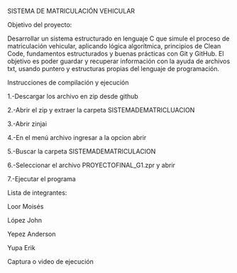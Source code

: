 SISTEMA DE MATRICULACIÓN VEHICULAR

Objetivo del proyecto:

Desarrollar un sistema estructurado en lenguaje C que simule el proceso de matriculación
vehicular, aplicando lógica algorítmica, principios de Clean Code, fundamentos estructurados y buenas prácticas con Git y GitHub.
El objetivo es poder guardar y recuperar información con la ayuda de archivos txt, usando puntero y estructuras propias del lenguaje de programación.

Instrucciones de compilación y ejecución

1.-Descargar los archivo en zip desde github

2.-Abrir el zip y extraer la carpeta SISTEMADEMATRICLUACION

3.-Abrir zinjai

4.-En el menú archivo ingresar a la opcion abrir

5.-Buscar la carpeta SISTEMADEMATRICULACION

6.-Seleccionar el archivo PROYECTOFINAL_G1.zpr y abrir

7.-Ejecutar el programa

Lista de integrantes:	

Loor Moisés        

López John

Yepez Anderson

Yupa Erik

Captura o video de ejecución
